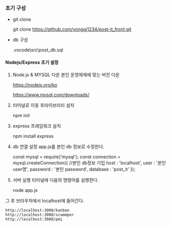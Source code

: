### 초기 구성
* git clone

    git clone https://github.com/yonggi1234/post-it_front.git

* db 구성


    .vscode\src\post_db.sql


#### Nodejs/Express 초기 설정

1. Node.js & MYSQL 다운
본인 운영체제에 맞는 버전 다운

    https://nodejs.org/ko
    
    https://www.mysql.com/downloads/

2. 터미널로 이동 후라이브러리 설치

    npm init

3. express 프레임워크 설치

    npm install express

4. db 연결 설정
app.js를 본인 db 정보로 수정한다.

    const mysql = require('mysql');
    const connection = mysql.createConnection({
    //본인 db정보 기입
    host : 'localhost',
    user : '본인 user명',
    password : '본인 password',
    database : 'post_it'
    });

5. 서버 실행
터미널에 다음의 명령어를 실행한다.

    node app.js

그 후 브라우저에서 localhost에 들어간다.

    http://localhost:3000/kanban
    http://localhost:3000/scammper
    http://localhost:3000/pmi

